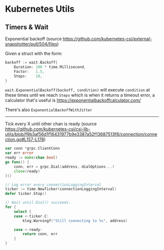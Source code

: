 # Kubernetes Utils

## Timers & Wait

Exponential backoff (source https://github.com/kubernetes-csi/external-snapshotter/pull/504/files)

Given a struct with the form:

```go
backoff := wait.Backoff{
    Duration: 100 * time.Millisecond,
    Factor:   1.5,
    Steps:    10,
}
```

`wait.ExponentialBackoff(backoff, condition)` will execute `condition` at these times until we reach `Steps` which is when it returns a timeout error, a calculator that's useful is https://exponentialbackoffcalculator.com/

There's also `ExponentialBackoffWithJitter`

---

Tick every X until other chan is ready (source https://github.com/kubernetes-csi/csi-lib-utils/blob/f9b3af56d1f16431977b9e3387a52f13687513f8/connection/connection.go#L157-L178)

```go
var conn *grpc.ClientConn
var err error
ready := make(chan bool)
go func() {
    conn, err = grpc.Dial(address, dialOptions...)
    close(ready)
}()

// Log error every connectionLoggingInterval
ticker := time.NewTicker(connectionLoggingInterval)
defer ticker.Stop()

// Wait until Dial() succeeds.
for {
    select {
    case <-ticker.C:
        klog.Warningf("Still connecting to %s", address)

    case <-ready:
        return conn, err
    }
}
```
